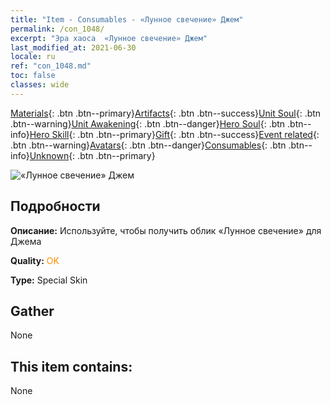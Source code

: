 ```yaml
---
title: "Item - Consumables - «Лунное свечение» Джем"
permalink: /con_1048/
excerpt: "Эра хаоса  «Лунное свечение» Джем"
last_modified_at: 2021-06-30
locale: ru
ref: "con_1048.md"
toc: false
classes: wide
---
```

 [Materials](/ItemsRU/){: .btn .btn--primary}[Artifacts](/ItemsRU/Artifacts/){: .btn .btn--success}[Unit Soul](/ItemsRU/UnitSoul/){: .btn .btn--warning}[Unit Awakening](/ItemsRU/UnitAwakening/){: .btn .btn--danger}[Hero Soul](/ItemsRU/HeroSoul/){: .btn .btn--info}[Hero Skill](/ItemsRU/HeroSkill/){: .btn .btn--primary}[Gift](/ItemsRU/Gift/){: .btn .btn--success}[Event related](/ItemsRU/Events/){: .btn .btn--warning}[Avatars](/ItemsRU/Avatars/){: .btn .btn--danger}[Consumables](/ItemsRU/Consumables/){: .btn .btn--info}[Unknown](/ItemsRU/Unknown/){: .btn .btn--primary}

 ![«Лунное свечение» Джем](/images/h/h_Gem7.jpg)

## Подробности
 **Описание:** Используйте, чтобы получить облик «Лунное свечение» для Джема

 **Quality:** <span style="color: #FF8C00">OK</span>

 **Type:** Special Skin

## Gather

  None

## This item contains:

  None


